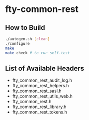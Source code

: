 # fty-common-rest

## How to Build
```bash
./autogen.sh [clean]
./configure
make
make check # to run self-test
```

## List of Available Headers
* fty_common_rest_audit_log.h  
* fty_common_rest_helpers.h  
* fty_common_rest_sasl.h  
* fty_common_rest_utils_web.h  
* fty_common_rest.h   
* fty_common_rest_library.h  
* fty_common_rest_tokens.h 